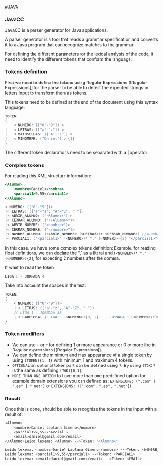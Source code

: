 #JAVA
### JavaCC

JavaCC is a parser generator for Java applications. 

A parser generator is a tool that reads a grammar specification and converts it to a Java program that can recognize matches to the grammar.


For defining the different parameters for the lexical analysis of the code, it need to identify the different tokens that conform the language: 

### Tokens definition

First we need to define the tokens using Regular Expressions [[Regular Expressions]] for the parser to be able to detect the expected strings or letters input to transform them as tokens. 

This tokens need to be defined at the end of the document using this syntax language: 


```JAVA
TOKEN:  
{  
    < NUMERO: (["0"-"9"]) >  
|   < LETRAS: (["a"-"z"]) >  
|   < MAYUSCULAS: (["A"-"Z"]) >  
|   < MINOMBRE: ("Daniel") > {1} 
}
```

The different token declarations need to be separated with a $|$ operator. 


### Complex tokens

For reading this XML structure information:

```XML
<Alumno>
	<nombre>Daniel</nombre>
	<parcial1>9.55</parcial1>
</Alumno>
```

```Java
< NUMERO: (["0"-"9"])>
|< LETRAS: (["a"-"z", "A"-"Z", " "])
|< ABRIR_ALUMNO: ("<Alumno>") >
|< CERRAR_ALUMNO: ("</Alumno>")>
|< ABRIR_NOMBRE: ("<nombre>")>
|< CERRAR_NOMBRE: ("</nombre>")>
|< NOMBRE_ALUMNO: (<ABRIR_NOMBRE> (<LETRAS>)+ <CERRAR_NOMBRE>) //<nombre>Daniel</nombre>
|< PARCIAL1: ("<parcial1>" (<NUMERO>)* "," (<NUMERO>){2} "</parcial1>")> // <parcial1>9.55</parcial1>
```

In this case, we have some complex tokens definition: 
Example, for reading float definitions, we can declare the "," as a literal and `(<NUMBER>)* "," (<NUMBER>){2}`, for expecting 2 numbers after the comma. 

If want to read the token

```Java
LIGA 1 - JORNADA 4
```

Take into account the spaces in the text: 

```Java
TOKEN: 
{
	< NUMERO: (["0"-"9"])>
	| < LETRAS: (["a"-"z", "A"-"Z", " "])
	// LIGA 1 - JORNADA 38
	| < CABECERA: ("LIGA " (<NUMERO>){0, 2} " - JORNADA " (<NUMERO>)+)> 
}
```

### Token modifiers

* We can use `+` or `*` for defining 1 or more appearance or 0 or more like in Regular expressions [[Regular Expressions]]. 
* We can define the minimum and max appearance of a single token by using `(TOKEN){1, 4}` with minimum 1 and maximum 4 tokens. 
* `OPTIONAL` an optional token part can be defined using `?`. By using `(TOK)?` is the same as defining `(TOK){0,1}`. 
* `MORE THAN ONE OPTION` to have more than one predefined option for example domain extensions you can defined as: `EXTENSIONS: (".com" | ".es" | ".net")` or `EXTENSIONS: ([".com", ".es", ".net"])`


### Result


Once this is done, should be able to recognize the tokens in the input with a result of: 
```bash
<Alumno>
	<nombre>Daniel Laplana Gimeno</nombre>
	<parcial1>9,55</parcial1>
	<email>daniel@gmail.com</email>
</Alumno>Leido lexema: <Alumno> -->Token: "<Alumno>"

Leido lexema: <nombre>Daniel Laplana Gimeno</nombre> -->Token: <NOMBRE_ALUMNO>
Leido lexema: <parcial1>9,55</parcial1> -->Token: <PARCIAL1>
Leido lexema: <email>daniel@gmail.com</email> -->Token: <EMAIL>
```